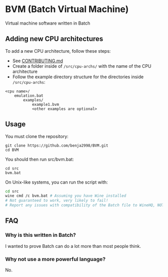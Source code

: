 # BVM (Batch Virtual Machine)

Virtual machine software written in Batch

## Adding new CPU architectures

To add a new CPU architecture, follow these steps:

* See [CONTRIBUTING.md](./CONTRIBUTING.md)
* Create a folder inside of `/src/cpu-archs/` with the name of the CPU architecture
* Follow the example directory structure for the directories inside `/src/cpu-archs`:

```plaintext
<cpu name>/
    emulation.bat
        examples/
            example1.bvm
            <other examples are optional>
```

## Usage

You must clone the repository:

```batch
git clone https://github.com/benja2998/BVM.git
cd BVM
```

You should then run src/bvm.bat:

```batch
cd src
bvm.bat
```

On Unix-like systems, you can run the script with:

```bash
cd src
wine cmd /c bvm.bat # Assuming you have Wine installed
# Not guaranteed to work, very likely to fail!
# Report any issues with compatibility of the Batch file to WineHQ, NOT us!
```

## FAQ

### Why is this written in Batch?

I wanted to prove Batch can do a lot more than most people think.

### Why not use a more powerful language?

No.
